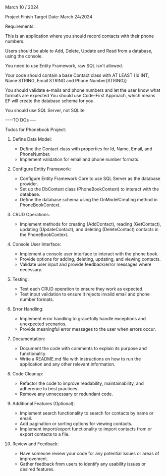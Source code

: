 March 10 / 2024

Project Finish Target Date: March 24/2024

Requirements:

 This is an application where you should record contacts with their phone numbers.

 Users should be able to Add, Delete, Update and Read from a database, using the console.

 You need to use Entity Framework, raw SQL isn't allowed.

 Your code should contain a base Contact class with AT LEAST {Id INT, Name STRING, Email STRING and Phone Number(STRING)}

 You should validate e-mails and phone numbers and let the user know what formats are expected
 You should use Code-First Approach, which means EF will create the database schema for you.

 You should use SQL Server, not SQLite

----TO DOs ---

Todos for Phonebook Project:

1. Define Data Model:
   - Define the Contact class with properties for Id, Name, Email, and PhoneNumber.
   - Implement validation for email and phone number formats.

2. Configure Entity Framework:
   - Configure Entity Framework Core to use SQL Server as the database provider.
   - Set up the DbContext class (PhoneBookContext) to interact with the database.
   - Define the database schema using the OnModelCreating method in PhoneBookContext.

3. CRUD Operations:
   - Implement methods for creating (AddContact), reading (GetContact), updating (UpdateContact), and deleting (DeleteContact) contacts in the PhoneBookContext.

4. Console User Interface:
   - Implement a console user interface to interact with the phone book.
   - Provide options for adding, deleting, updating, and viewing contacts.
   - Validate user input and provide feedback/error messages where necessary.

5. Testing:
   - Test each CRUD operation to ensure they work as expected.
   - Test input validation to ensure it rejects invalid email and phone number formats.

6. Error Handling:
   - Implement error handling to gracefully handle exceptions and unexpected scenarios.
   - Provide meaningful error messages to the user when errors occur.

7. Documentation:
   - Document the code with comments to explain its purpose and functionality.
   - Write a README.md file with instructions on how to run the application and any other relevant information.

8. Code Cleanup:
   - Refactor the code to improve readability, maintainability, and adherence to best practices.
   - Remove any unnecessary or redundant code.

9. Additional Features (Optional):
   - Implement search functionality to search for contacts by name or email.
   - Add pagination or sorting options for viewing contacts.
   - Implement import/export functionality to import contacts from or export contacts to a file.

10. Review and Feedback:
    - Have someone review your code for any potential issues or areas of improvement.
    - Gather feedback from users to identify any usability issues or desired features.